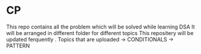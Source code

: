 # CP
This repo contains all the problem which will be solved while learning DSA
It will be arranged in different folder for different topics 
This repositery will be updated ferquently .
Topics that are uploaded
-> CONDITIONALS
-> PATTERN
